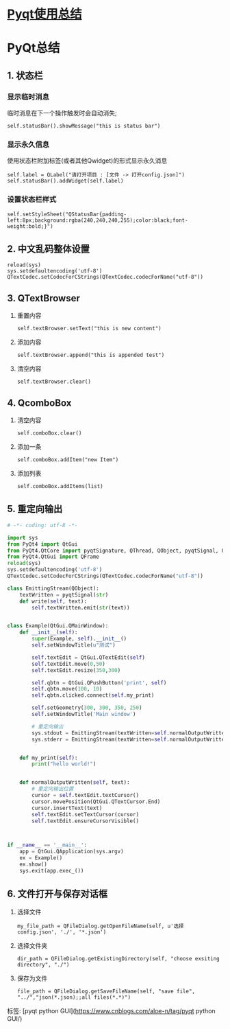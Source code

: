 # [Pyqt使用总结](https://www.cnblogs.com/aloe-n/p/7979710.html)

# PyQt总结

## 1. 状态栏

### 显示临时消息

临时消息在下一个操作触发时会自动消失;

```
self.statusBar().showMessage("this is status bar")
```

### 显示永久信息

使用状态栏附加标签(或者其他Qwidget)的形式显示永久消息

```
self.label = QLabel("请打开项目 : [文件 -> 打开config.json]")
self.statusBar().addWidget(self.label)
```

### 设置状态栏样式

```
self.setStyleSheet("QStatusBar{padding-left:8px;background:rgba(240,240,240,255);color:black;font-weight:bold;}")
```

## 2. 中文乱码整体设置

```
reload(sys)
sys.setdefaultencoding('utf-8')
QTextCodec.setCodecForCStrings(QTextCodec.codecForName("utf-8"))
```

## 3. QTextBrowser

1. 重置内容

   ```
   self.textBrowser.setText("this is new content")
   ```

2. 添加内容

   ```
   self.textBrowser.append("this is appended test")
   ```

3. 清空内容

   ```
   self.textBrowser.clear()
   ```

## 4. QcomboBox

1. 清空内容

   ```
   self.comboBox.clear()
   ```

2. 添加一条

   ```
   self.comboBox.addItem("new Item")
   ```

3. 添加列表

   ```
   self.comboBox.addItems(list)
   ```

## 5. 重定向输出

```python
# -*- coding: utf-8 -*-

import sys
from PyQt4 import QtGui
from PyQt4.QtCore import pyqtSignature, QThread, QObject, pyqtSignal, QTextCodec,pyqtSignal
from PyQt4.QtGui import QFrame
reload(sys)
sys.setdefaultencoding('utf-8')
QTextCodec.setCodecForCStrings(QTextCodec.codecForName("utf-8"))

class EmittingStream(QObject):
    textWritten = pyqtSignal(str)
    def write(self, text):
        self.textWritten.emit(str(text))


class Example(QtGui.QMainWindow):
    def __init__(self):
        super(Example, self).__init__()
        self.setWindowTitle(u"测试")

        self.textEdit = QtGui.QTextEdit(self)
        self.textEdit.move(0,50)
        self.textEdit.resize(350,300)

        self.qbtn = QtGui.QPushButton('print', self)
        self.qbtn.move(100, 10)
        self.qbtn.clicked.connect(self.my_print)

        self.setGeometry(300, 300, 350, 250)
        self.setWindowTitle('Main window')

        # 重定向输出
        sys.stdout = EmittingStream(textWritten=self.normalOutputWritten)
        sys.stderr = EmittingStream(textWritten=self.normalOutputWritten)


    def my_print(self):
        print("hello world!")


    def normalOutputWritten(self, text):
        # 重定向输出位置
        cursor = self.textEdit.textCursor()
        cursor.movePosition(QtGui.QTextCursor.End)
        cursor.insertText(text)
        self.textEdit.setTextCursor(cursor)
        self.textEdit.ensureCursorVisible()



if __name__ == '__main__':
    app = QtGui.QApplication(sys.argv)
    ex = Example()
    ex.show()
    sys.exit(app.exec_())
```

## 6. 文件打开与保存对话框

1. 选择文件

   ```
   my_file_path = QFileDialog.getOpenFileName(self, u'选择config.json', './', '*.json')
   ```

2. 选择文件夹

   ```
   dir_path = QFileDialog.getExistingDirectory(self, "choose exsiting directory", "./")
   ```

3. 保存为文件

   ```
   file_path = QFileDialog.getSaveFileName(self, "save file", "../","json(*.json);;all files(*.*)")
   ```

标签: [pyqt python GUI](https://www.cnblogs.com/aloe-n/tag/pyqt python GUI/)